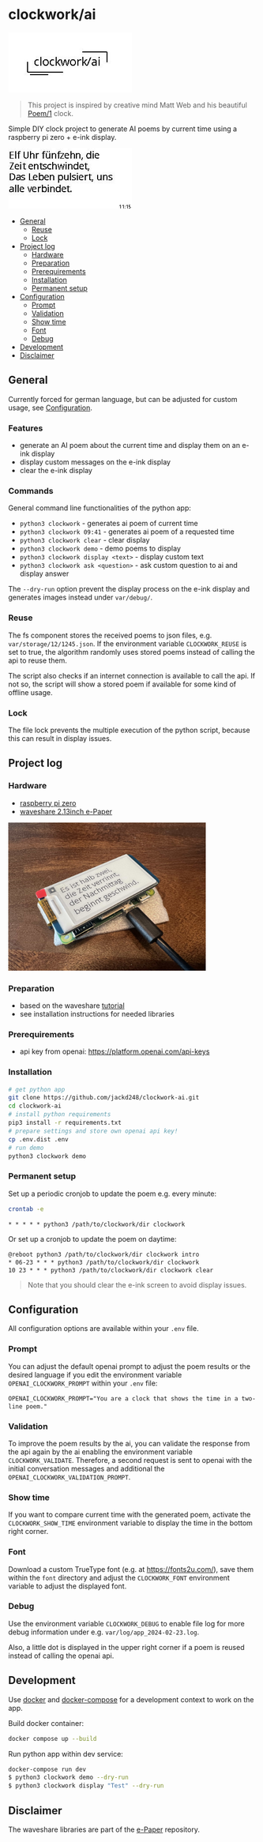 # clockwork/ai

![clockwork intro](img/intro.jpg)

>
> This project is inspired by creative mind Matt Web and his beautiful [Poem/1](https://poem.town/) clock. 
>

Simple DIY clock project to generate AI poems by current time using a raspberry pi zero + e-ink display.

![clockwork demo](img/demo.jpg)

- [General](#general)
    * [Reuse](#reuse)
    * [Lock](#lock)
- [Project log](#project-log)
    * [Hardware](#hardware)
    * [Preparation](#preparation)
    * [Prerequirements](#prerequirements)
    * [Installation](#installation)
    * [Permanent setup](#permanent-setup)
- [Configuration](#configuration)
    * [Prompt](#prompt)
    * [Validation](#validation)
    * [Show time](#show-time)
    * [Font](#font)
    * [Debug](#debug)
- [Development](#development)
- [Disclaimer](#disclaimer)

## General

Currently forced for german language, but can be adjusted for custom usage, see [Configuration](#Configuration). 

### Features

- generate an AI poem about the current time and display them on an e-ink display
- display custom messages on the e-ink display
- clear the e-ink display

### Commands

General command line functionalities of the python app:

- `python3 clockwork` - generates ai poem of current time
- `python3 clockwork 09:41` - generates ai poem of a requested time
- `python3 clockwork clear` - clear display
- `python3 clockwork demo` - demo poems to display
- `python3 clockwork display <text>` - display custom text
- `python3 clockwork ask <question>` - ask custom question to ai and display answer

The `--dry-run` option prevent the display process on the e-ink display and generates images instead under `var/debug/`.

### Reuse

The fs component stores the received poems to json files, e.g. `var/storage/12/1245.json`. If the environment variable `CLOCKWORK_REUSE` is set to true, the algorithm randomly uses stored poems instead of calling the api to reuse them. 

The script also checks if an internet connection is available to call the api. If not so, the script will show a stored poem if available for some kind of offline usage. 

### Lock

The file lock prevents the multiple execution of the python script, because this can result in display issues. 

## Project log

### Hardware

- [raspberry pi zero](https://www.raspberrypi.com/products/raspberry-pi-zero/)
- [waveshare 2.13inch e-Paper](https://www.waveshare.com/wiki/2.13inch_e-Paper_HAT)


<img src="img/insight.jpeg" alt="clockwork prototype" width="400"/>

### Preparation

- based on the waveshare [tutorial](https://www.waveshare.com/wiki/2.13inch_e-Paper_HAT_Manual#Python)
- see installation instructions for needed libraries


### Prerequirements

- api key from openai: https://platform.openai.com/api-keys

### Installation

```bash
# get python app
git clone https://github.com/jackd248/clockwork-ai.git
cd clockwork-ai
# install python requirements
pip3 install -r requirements.txt
# prepare settings and store own openai api key!
cp .env.dist .env
# run demo
python3 clockwork demo
```

### Permanent setup

Set up a periodic cronjob to update the poem e.g. every minute:

```bash
crontab -e
```

```cronexp
* * * * * python3 /path/to/clockwork/dir clockwork
```

Or set up a cronjob to update the poem on daytime:

```cronexp
@reboot python3 /path/to/clockwork/dir clockwork intro
* 06-23 * * * python3 /path/to/clockwork/dir clockwork
10 23 * * * python3 /path/to/clockwork/dir clockwork clear
```

> Note that you should clear the e-ink screen to avoid display issues.

## Configuration

All configuration options are available within your `.env` file.

### Prompt

You can adjust the default openai prompt to adjust the poem results or the desired language if you edit the environment variable `OPENAI_CLOCKWORK_PROMPT` within your `.env` file:
```dotenv
OPENAI_CLOCKWORK_PROMPT="You are a clock that shows the time in a two-line poem."
```

### Validation

To improve the poem results by the ai, you can validate the response from the api again by the ai enabling the environment variable `CLOCKWORK_VALIDATE`. Therefore, a second request is sent to openai with the initial conversation messages and additional the `OPENAI_CLOCKWORK_VALIDATION_PROMPT`. 

### Show time

If you want to compare current time with the generated poem, activate the `CLOCKWORK_SHOW_TIME` environment variable to display the time in the bottom right corner.

### Font

Download a custom TrueType font (e.g. at https://fonts2u.com/), save them within the `font` directory and adjust the `CLOCKWORK_FONT` environment variable to adjust the displayed font. 

### Debug

Use the environment variable `CLOCKWORK_DEBUG` to enable file log for more debug information under e.g. `var/log/app_2024-02-23.log`. 

Also, a little dot is displayed in the upper right corner if a poem is reused instead of calling the openai api.

## Development

Use [docker](https://www.docker.com/) and [docker-compose](https://docs.docker.com/compose/) for a development context to work on the app.

Build docker container:

```bash
docker compose up --build
```

Run python app within dev service:

```bash
docker-compose run dev
$ python3 clockwork demo --dry-run
$ python3 clockwork display "Test" --dry-run
```

## Disclaimer

The waveshare libraries are part of the [e-Paper](https://github.com/waveshareteam/e-Paper) repository. 